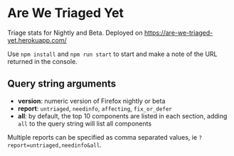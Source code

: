 # Are We Triaged Yet

Triage stats for Nightly and Beta. Deployed on https://are-we-triaged-yet.herokuapp.com/

Use `npm install` and `npm run start` to start and make a note of the URL returned in the console.

## Query string arguments

* **version**: numeric version of Firefox nightly or beta
* **report**: `untriaged`, `needinfo`, `affecting`, `fix_or_defer`
* **all**: by default, the top 10 components are listed in each section, adding `all` to the query string will list all components

Multiple reports can be specified as comma separated values, ie `?report=untriaged,needinfo&all`.
